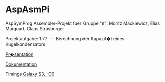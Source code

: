 AspAsmPi
========

AspSymProg Assembler-Projekt fuer Gruppe "&pi;": Moritz Mackiewicz, Elias Marquart, Claus Strasburger

Projektaufgabe: 1.77 --- Berechnung der Kapazit�t eines Kugelkondensators

[Pr�sentation](https://docs.google.com/presentation/d/11IB34kHI3xgEe9zkwt7QF_9oDpvaE-RPHbbh9b04_GM/edit?usp=sharing)

[Dokumentation](Dokumentation/Ausarbeitung.tex)

Timings [Galaxy S3, -O0](https://gist.github.com/cfstras/5fcc1ede17331631b585)
